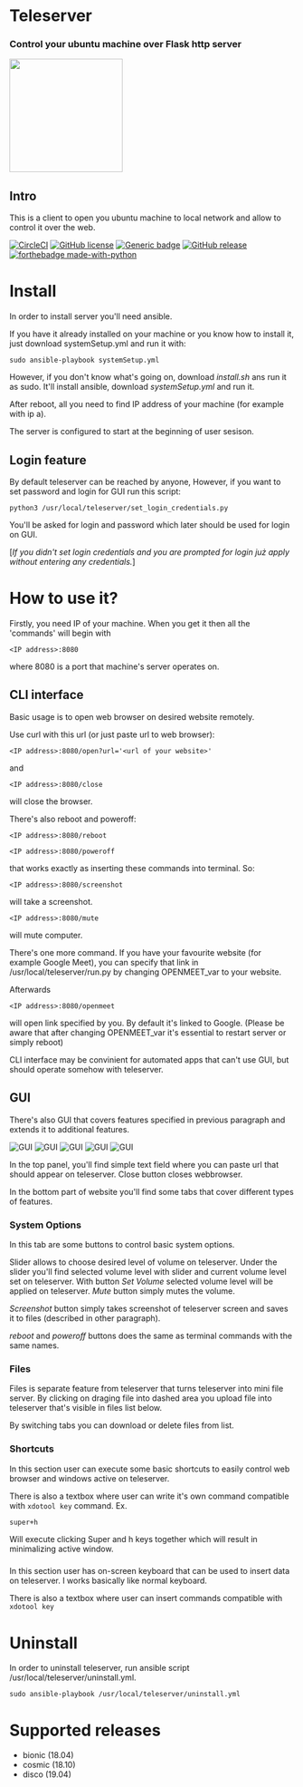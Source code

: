 # Teleserver
### Control your ubuntu machine over Flask http server

<img src="https://github.com/Dysproz/teleserver/blob/master/images/logo.png" height="200" width="200">

## Intro
This is a client to open you ubuntu machine to local network and allow to control it over the web.

[![CircleCI](https://circleci.com/gh/Dysproz/teleserver/tree/master.svg?style=svg)](https://circleci.com/gh/Dysproz/teleserver/tree/master)
[![GitHub license](https://img.shields.io/github/license/Dysproz/teleserver.svg)](https://github.com/Dysproz/teleserver/blob/master/LICENSE)
[![Generic badge](https://img.shields.io/badge/ubuntu-18.04|18.10|19.04-e95420.svg)](https://[shields.io/](https://github.com/Dysproz/teleserver))
[![GitHub release](https://img.shields.io/github/release/Dysproz/teleserver.svg)](https://GitHub.com/Dysproz/Steleserver/releases/)
[![forthebadge made-with-python](http://ForTheBadge.com/images/badges/made-with-python.svg)](https://www.python.org/)
# Install
In order to install server you'll need ansible.

If you have it already installed on your machine or you know how to install it, just download systemSetup.yml and run it with:
```
sudo ansible-playbook systemSetup.yml
```
However, if you don't know what's going on, download *install.sh* ans run it as sudo.
It'll install ansible, download *systemSetup.yml* and run it.

After reboot, all you need to find IP address of your machine (for example with ip a).

The server is configured to start at the beginning of user sesison.

## Login feature

By default teleserver can be reached by anyone,
However, if you want to set password and login for GUI run this script:
```
python3 /usr/local/teleserver/set_login_credentials.py
```

You'll be asked for login and password which later should be used for login on GUI.

[*If you didn't set login credentials and you are prompted for login już apply without entering any credentials.*]

# How to use it?

Firstly, you need IP of your machine.
When you get it then all the 'commands' will begin with
```
<IP address>:8080
```
where 8080 is a port that machine's server operates on.

## CLI interface
Basic usage is to open web browser on desired website remotely.

Use curl with this url (or just paste url to web browser):
```
<IP address>:8080/open?url='<url of your website>'
```

and

```
<IP address>:8080/close
```
will close the browser.

There's also reboot and poweroff:

```
<IP address>:8080/reboot
```

```
<IP address>:8080/poweroff
```
that works exactly as inserting these commands into terminal.
So:

```
<IP address>:8080/screenshot
```
will take a screenshot.


```
<IP address>:8080/mute
```
will mute computer.

There's one more command.
If you have your favourite website (for example Google Meet),
you can specify that link in /usr/local/teleserver/run.py by changing OPENMEET_var to your website.

Afterwards

```
<IP address>:8080/openmeet
```
will open link specified by you.
By default it's linked to Google.
(Please be aware that after changing OPENMEET_var it's essential to restart server or simply reboot)

CLI interface may be convinient for automated apps that can't use GUI, but should operate somehow with teleserver.

## GUI
There's also GUI that covers features specified in previous paragraph and extends it to additional features.

![GUI](https://github.com/Dysproz/teleserver/blob/master/images/gui1.png)
![GUI](https://github.com/Dysproz/teleserver/blob/master/images/gui2.png)
![GUI](https://github.com/Dysproz/teleserver/blob/master/images/gui3.png)
![GUI](https://github.com/Dysproz/teleserver/blob/master/images/gui4.png)
![GUI](https://github.com/Dysproz/teleserver/blob/master/images/gui5.png)

In the top panel, you'll find simple text field where you can paste url that should appear on teleserver. Close button closes webbrowser.

In the bottom part of website you'll find some tabs that cover different types of features.

### System Options

In this tab are some buttons to control basic system options.

Slider allows to choose desired level of volume on teleserver.
Under the slider you'll find selected volume level with slider and current volume level set on teleserver.
With button *Set Volume* selected volume level will be applied on teleserver.
*Mute* button simply mutes the volume.

*Screenshot* button simply takes screenshot of teleserver screen and saves it to files (described in other paragraph).

*reboot* and *poweroff* buttons does the same as terminal commands with the same names.

### Files

Files is separate feature from teleserver that turns teleserver into mini file server.
By clicking on draging file into dashed area you upload file into teleserver that's visible in files list below.

By switching tabs you can download or delete files from list.

### Shortcuts

In this section user can execute some basic shortcuts to easily control web browser and windows active on teleserver.

There is also a textbox where user can write it's own command compatible with ```xdotool key``` command.
Ex.
```
super+h
```
Will execute clicking Super and h keys together which will result in minimalizing active window.

###

In this section user has on-screen keyboard that can be used to insert data on teleserver.
I works basically like normal keyboard.

There is also a textbox where user can insert commands compatible with ```xdotool key```

# Uninstall

In order to uninstall teleserver, run ansible script /usr/local/teleserver/uninstall.yml.
```
sudo ansible-playbook /usr/local/teleserver/uninstall.yml
```

# Supported releases
* bionic (18.04)
* cosmic (18.10)
* disco (19.04)

